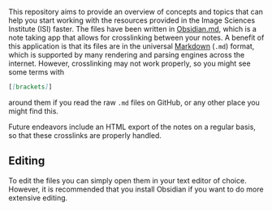 This repository aims to provide an overview of concepts and topics that can help you start working with the resources provided in the Image Sciences Institute (ISI) faster. The files have been written in [Obsidian.md](https://obsidian.md/), which is a note taking app that allows for crosslinking between your notes. A benefit of this application is that its files are in the universal [Markdown](https://daringfireball.net/projects/markdown/) (`.md`) format, which is supported by many rendering and parsing engines across the internet. However, crosslinking may not work properly, so you might see some terms with
```markdown
[[brackets]]
```
around them if you read the raw `.md` files on GitHub, or any other place you might find this.

Future endeavors include an HTML export of the notes on a regular basis, so that these crosslinks are properly handled.

## Editing
To edit the files you can simply open them in your text editor of choice. However, it is recommended that you install Obsidian if you want to do more extensive editing.